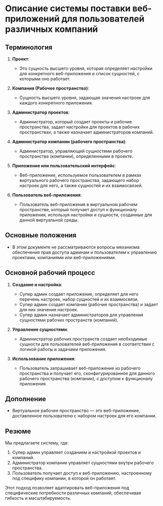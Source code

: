 # Описание системы поставки веб-приложений для пользователей различных компаний

## Терминология

1. **Проект**:

   - Это сущность высшего уровня, которая определяет настройки для конкретного веб-приложения и список сущностей, с которыми оно работает.

2. **Компания (Рабочее пространство)**:

   - Сущность высшего уровня, задающая значения настроек для каждого конкретного приложения.

3. **Администратор проектов**:

   - Администратор, который создает проекты и рабочие пространства, задает настройки для проектов в рабочих пространствах, а также назначает администраторов компаний.

4. **Администратор компании (рабочего пространства)**:

   - Администратор, управляющий сущностями рабочего пространства (компании), определенными в проекте.

5. **Приложение или пользовательский интерфейс**:

   - Веб-приложение, используемое пользователем в рамках виртуального рабочего пространства, задающего набор настроек для него, а также сущностей и их взаимосвязей.

6. **Пользователь веб-приложения**:
   - Пользователь веб-приложения в виртуальном рабочем пространстве, который получает доступ к функционалу приложения, используя настройки и сущности, созданные для данной виртуальной среды.

## Основные положения

- В этом документе не рассматриваются вопросы механизма обеспечения прав доступа админам и пользователям к управлению проектами, компаниями или веб-приложениями.

## Основной рабочий процесс

1. **Создание и настройка**:

   - Супер админ создает приложение, определяет для него перечень настроек, набор сущностей и их взаимосвязи.
   - Супер админ создает компании (рабочие пространства) и задает для них значения настроек.
   - Супер админ назначает администраторов для управления сущностями рабочих пространств (компаний).

2. **Управление сущностями**:

   - Администратор рабочих пространств создает необходимые сущности для пользователей веб-приложения в соответствии с логикой работы и задачами приложения.

3. **Использование приложения**:
   - Пользователь запрашивает веб-приложение из рабочего пространства и получает его, сконфигурированное для данного рабочего пространства (компании), с доступом к функционалу приложения.

## Дополнение

- Виртуальное рабочее пространство — это веб-приложение, доставленное пользователю с набором настроек для его компании.

## Резюме

Мы предлагаете систему, где:

1. Супер админ управляет созданием и настройкой проектов и компаний.
2. Администратор компании управляет сущностями внутри рабочего пространства.
3. Пользователь получает доступ к веб-приложению, настроенному под специфику компании, в которой он работает.

Этот подход позволяет адаптировать веб-приложения под специфические потребности различных компаний, обеспечивая гибкость и масштабируемость.
